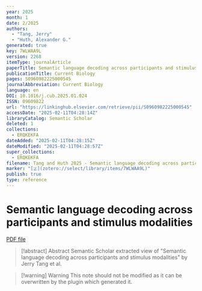 ```yaml
---
year: 2025
month: 1
date: 2/2025
authors:
  - "Tang, Jerry"
  - "Huth, Alexander G."
generated: true
key: 7WLWAA9L
version: 2268
itemType: journalArticle
paperTitle: Semantic language decoding across participants and stimulus modalities
publicationTitle: Current Biology
pages: S0960982225000545
journalAbbreviation: Current Biology
language: en
DOI: 10.1016/j.cub.2025.01.024
ISSN: 09609822
url: "https://linkinghub.elsevier.com/retrieve/pii/S0960982225000545"
accessDate: "2025-02-11T04:28:14Z"
libraryCatalog: Semantic Scholar
deleted: 1
collections:
  - ERQKEKFA
dateAdded: "2025-02-11T04:28:15Z"
dateModified: "2025-02-11T04:28:57Z"
super_collections:
  - ERQKEKFA
filename: Tang and Huth 2025 - Semantic language decoding across participants and stimulus modalities.pdf
marker: "[🇿](zotero://select/library/items/7WLWAA9L)"
publish: true
type: reference
---
```

# Semantic language decoding across participants and stimulus modalities

[PDF file](/Papers/PDFs/Tang%20and%20Huth%202025%20-%20Semantic%20language%20decoding%20across%20participants%20and%20stimulus%20modalities.pdf)

> [!abstract] Abstract
> Semantic Scholar extracted view of "Semantic language decoding across participants and stimulus modalities" by Jerry Tang et al.

>[!warning] Warning
> This note should not be modified as it can be overwritten by the plugin which generated it.

